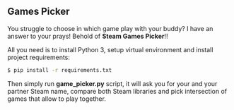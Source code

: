 Games Picker
------------

You struggle to choose in which game play with your buddy? I have an answer to your prays!
Behold of **Steam Games Picker**!!

All you need is to install Python 3, setup virtual environment and install project requirements:

```sh
$ pip install -r requirements.txt
```

Then simply run **game_picker.py** script, it will ask you for your and your partner Steam name,
compare both Steam libraries and pick intersection of games that allow to play together.
